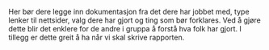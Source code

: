 Her bør dere legge inn dokumentasjon fra det dere har jobbet med, type lenker til nettsider, valg dere har gjort og ting som bør forklares. Ved å gjøre dette blir det enklere for de andre i gruppa å forstå hva folk har gjort. I tillegg er dette greit å ha når vi skal skrive rapporten.
